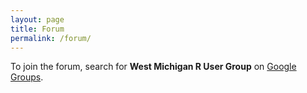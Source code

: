 ```yaml
---
layout: page
title: Forum
permalink: /forum/
---
```


To join the forum, search for **West Michigan R User Group** on [Google Groups](https://groups.google.com/).

<div>
<iframe id="forum_embed"
  src="javascript:void(0)"
  scrolling="no"
  frameborder="0"
  width="900"
  height="700">
</iframe>
<script type="text/javascript">
  document.getElementById('forum_embed').src =
     'https://groups.google.com/u/3/g/westmichiganrusergroup'
     + '&showsearch=true&showpopout=true&showtabs=false'
     + '&parenturl=' + encodeURIComponent(window.location.href);
</script> 
</div>
